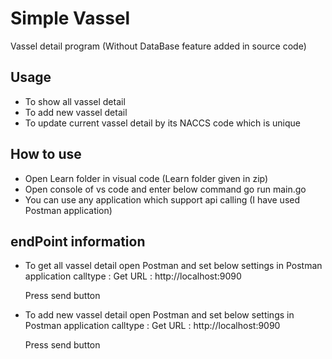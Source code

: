 # Simple Vassel

Vassel detail program (Without DataBase feature added in source code)

## Usage

- To show all vassel detail
- To add new vassel detail
- To update current vassel detail by its NACCS code which is unique

## How to use

- Open Learn folder in visual code (Learn folder given in zip)
- Open console of vs code and enter below command
  go run main.go
- You can use any application which support api calling
  (I have used Postman application)
  
## endPoint information

- To get all vassel detail
	open Postman and set below settings in Postman application
	calltype : Get
	URL : http://localhost:9090
	
	Press send button
	
- To add new vassel detail 
	open Postman and set below settings in Postman application
	calltype : Get
	URL : http://localhost:9090
	
	Press send button